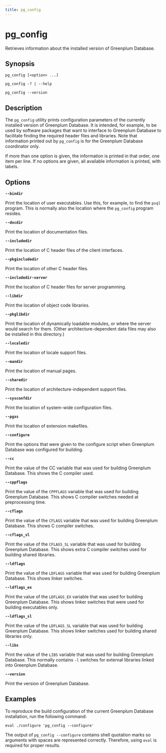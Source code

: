 ```yaml
---
title: pg_config
---
```


# pg_config

Retrieves information about the installed version of Greenplum Database.

## Synopsis

```shell
pg_config [<option> ...]

pg_config -? | --help

pg_config --version
```

## Description

The `pg_config` utility prints configuration parameters of the currently installed version of Greenplum Database. It is intended, for example, to be used by software packages that want to interface to Greenplum Database to facilitate finding the required header files and libraries. Note that information printed out by `pg_config` is for the Greenplum Database coordinator only.

If more than one option is given, the information is printed in that order, one item per line. If no options are given, all available information is printed, with labels.

## Options

**`--bindir`**

Print the location of user executables. Use this, for example, to find the `psql` program. This is normally also the location where the `pg_config` program resides.

**`--docdir`**

Print the location of documentation files.

**`--includedir`**

Print the location of C header files of the client interfaces.

**`--pkgincludedir`**

Print the location of other C header files.

**`--includedir-server`**

Print the location of C header files for server programming.

**`--libdir`**

Print the location of object code libraries.

**`--pkglibdir`**

Print the location of dynamically loadable modules, or where the server would search for them. (Other architecture-dependent data files may also be installed in this directory.)

**`--localedir`**

Print the location of locale support files.

**`--mandir`**

Print the location of manual pages.

**`--sharedir`**

Print the location of architecture-independent support files.

**`--sysconfdir`**

Print the location of system-wide configuration files.

**`--pgxs`**

Print the location of extension makefiles.

**`--configure`**

Print the options that were given to the configure script when Greenplum Database was configured for building.

**`--cc`**

Print the value of the CC variable that was used for building Greenplum Database. This shows the C compiler used.

**`--cppflags`**

Print the value of the `CPPFLAGS` variable that was used for building Greenplum Database. This shows C compiler switches needed at preprocessing time.

**`--cflags`**

Print the value of the `CFLAGS` variable that was used for building Greenplum Database. This shows C compiler switches.

**`--cflags_sl`**

Print the value of the `CFLAGS_SL` variable that was used for building Greenplum Database. This shows extra C compiler switches used for building shared libraries.

**`--ldflags`**

Print the value of the `LDFLAGS` variable that was used for building Greenplum Database. This shows linker switches.

**`--ldflags_ex`**

Print the value of the `LDFLAGS_EX` variable that was used for building Greenplum Database. This shows linker switches that were used for building executables only.

**`--ldflags_sl`**

Print the value of the `LDFLAGS_SL` variable that was used for building Greenplum Database. This shows linker switches used for building shared libraries only.

**`--libs`**

Print the value of the `LIBS` variable that was used for building Greenplum Database. This normally contains `-l` switches for external libraries linked into Greenplum Database.

**`--version`**

Print the version of Greenplum Database.

## Examples

To reproduce the build configuration of the current Greenplum Database installation, run the following command:

```shell
eval ./configure 'pg_config --configure'
```

The output of `pg_config --configure` contains shell quotation marks so arguments with spaces are represented correctly. Therefore, using `eval` is required for proper results.
